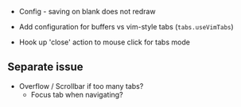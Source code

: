 - Config - saving on blank does not redraw

- Add configuration for buffers vs vim-style tabs (`tabs.useVimTabs`)
- Hook up 'close' action to mouse click for tabs mode

## Separate issue
- Overflow / Scrollbar if too many tabs?
    - Focus tab when navigating?
